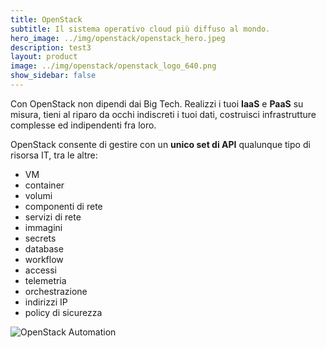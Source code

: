 ```yaml
---
title: OpenStack
subtitle: Il sistema operativo cloud più diffuso al mondo.
hero_image: ../img/openstack/openstack_hero.jpeg
description: test3
layout: product
image: ../img/openstack/openstack_logo_640.png
show_sidebar: false
---
```

<!-- ## OpenStack -->
<!-- ![OpenStack logo]({{ 'openstack-logo-vertical' | append: '.svg' | prepend: '/img/' | prepend: site.baseurl }}) -->
<!-- <img src="{{ 'openstack-logo-vertical' | append: '.svg' | prepend: '/img/' | prepend: site.baseurl }}" alt="OpenStack" class="img-responsive" style="max-width: 40%">   -->

Con OpenStack non dipendi dai Big Tech. Realizzi i tuoi **IaaS** e **PaaS** su misura, tieni al riparo da occhi indiscreti i tuoi dati, costruisci infrastrutture complesse ed indipendenti fra loro.

OpenStack consente di gestire con un **unico set di API** qualunque tipo di risorsa IT, tra le altre:
* VM
* container
* volumi
* componenti di rete
* servizi di rete
* immagini
* secrets
* database
* workflow
* accessi
* telemetria
* orchestrazione
* indirizzi IP
* policy di sicurezza  

<!-- <img src="{{ 'openstack_orchestration' | append: '.png' | prepend: '/img/openstack/' | prepend: site.baseurl }}" alt="OpenStack" class="img-responsive" style="max-width: 40%"> -->
<!--![OpenStack Orchestration]({{ 'openstack_orchestration' | append: '.png' | prepend: '/img/openstack/' | prepend: site.baseurl }}) -->

![OpenStack Automation](../img/openstack/openstack_fumetto.png) 
